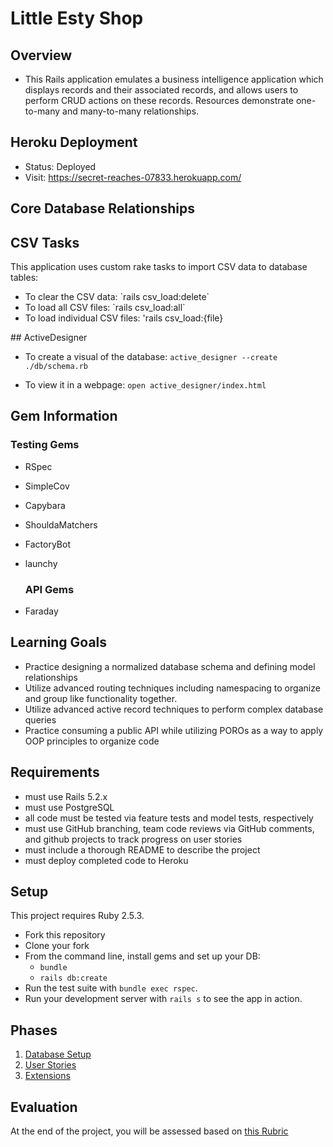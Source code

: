 # Little Esty Shop

## Overview
- This Rails application emulates a business intelligence application which displays records and their associated records, and allows users to perform CRUD actions on these records. Resources demonstrate one-to-many and many-to-many relationships.

## Heroku Deployment
- Status: Deployed
- Visit: https://secret-reaches-07833.herokuapp.com/

## Core Database Relationships


## CSV Tasks
This application uses custom rake tasks to import CSV data to database tables:
<ul>
   <li>To clear the CSV data: `rails csv_load:delete`</li>
   <li>To load all CSV files: `rails csv_load:all`</li>
   <li>To load individual CSV files: 'rails csv_load:{file}</li>
</ul>
## ActiveDesigner

- To create a visual of the database: 
`active_designer --create ./db/schema.rb`

- To view it in a webpage: 
`open active_designer/index.html`

## Gem Information
   ### Testing Gems
- RSpec
- SimpleCov
- Capybara
- ShouldaMatchers
- FactoryBot
- launchy

   ### API Gems
- Faraday

## Learning Goals
- Practice designing a normalized database schema and defining model relationships
- Utilize advanced routing techniques including namespacing to organize and group like functionality together.
- Utilize advanced active record techniques to perform complex database queries
- Practice consuming a public API while utilizing POROs as a way to apply OOP principles to organize code

## Requirements
- must use Rails 5.2.x
- must use PostgreSQL
- all code must be tested via feature tests and model tests, respectively
- must use GitHub branching, team code reviews via GitHub comments, and github projects to track progress on user stories
- must include a thorough README to describe the project
- must deploy completed code to Heroku

## Setup

This project requires Ruby 2.5.3.

* Fork this repository
* Clone your fork
* From the command line, install gems and set up your DB:
    * `bundle`
    * `rails db:create`
* Run the test suite with `bundle exec rspec`.
* Run your development server with `rails s` to see the app in action.

## Phases

1. [Database Setup](./doc/db_setup.md)
1. [User Stories](./doc/user_stories.md)
1. [Extensions](./doc/extensions.md)

## Evaluation

At the end of the project, you will be assessed based on [this Rubric](./doc/rubric.md)
